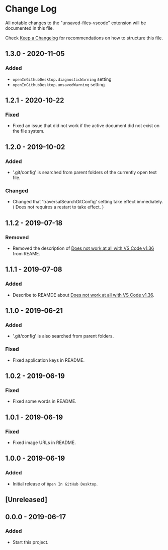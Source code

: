 # Change Log

All notable changes to the "unsaved-files-vscode" extension will be documented in this file.

Check [Keep a Changelog](http://keepachangelog.com/) for recommendations on how to structure this file.

## 1.3.0 - 2020-11-05

### Added

- `openInGithubDesktop.diagnosticWarning` setting
- `openInGithubDesktop.unsavedWarning` setting

## 1.2.1 - 2020-10-22

### Fixed

- Fixed an issue that did not work if the active document did not exist on the file system.

## 1.2.0 - 2019-10-02

### Added

- '.git/config' is searched from parent folders of the currently open text file.

### Changed

- Changed that 'traversalSearchGitConfig' setting take effect immediately. ( Does not requires a restart to take effect. )

## 1.1.2 - 2019-07-18

### Removed

- Removed the description of [Does not work at all with VS Code v1.36](https://github.com/wraith13/open-in-github-desktop-vscode/issues/1) from REAME.

## 1.1.1 - 2019-07-08

### Added

- Describe to REAMDE about [Does not work at all with VS Code v1.36](https://github.com/wraith13/open-in-github-desktop-vscode/issues/1).

## 1.1.0 - 2019-06-21

### Added

- '.git/config' is also searched from parent folders.

### Fixed

- Fixed application keys in README.

## 1.0.2 - 2019-06-19

### Fixed

- Fixed some words in README.

## 1.0.1 - 2019-06-19

### Fixed

- Fixed image URLs in README.

## 1.0.0 - 2019-06-19

### Added

- Initial release of `Open In GitHub Desktop`.

## [Unreleased]

## 0.0.0 - 2019-06-17

### Added

- Start this project.
